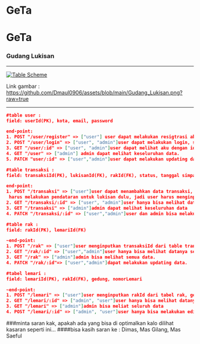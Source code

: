 # GeTa

# GeTa

### Gudang Lukisan

---

[![Table Scheme](https://github.com/Dmaul0906/assets/blob/main/Gudang_Lukisan.png?raw=true "Table Scheme")](https://github.com/Dmaul0906/assets/blob/main/Gudang_Lukisan.png?raw=true "Table Scheme")

Link gambar : https://github.com/Dmaul0906/assets/blob/main/Gudang_Lukisan.png?raw=true

---

```json
#table user :
field: userId(PK), kota, email, password

end-point:
1. POST "/user/register" => ["user"] user dapat melakukan resigtrasi akun, dengan  nama, kota, email, password
2. POST "/user/login" => ["user", "admin"]user dapat melakukan login, setelah selesai membuat akun. dengan memasukan email, dan password
3. GET "/user/:id" => ["user", "admin"]user dapat melihat aku dengan id miliknya sendiri.
4. GET "/user" => ["admin"] admin dapat melihat keseluruhan data.
5. PATCH "user/:id" => ["user","admin"]user dapat melakukan updating data miliknya sendiri. sedangkan admin bisa pada semua data.
```

```json
#table transaksi :
field: transaksiId(PK), lukisanId(FK), rakId(FK), status, tanggal simpan, tanggal ambil.

end-point:
1. POST "/transaksi" => ["user"]user dapat menambahkan data transaksi, dengan catatan
 harus melakukan pendataran untuk lukisan dulu, jadi user harus menginputkan data lukisan untuk melanjutakn transaksi. data yang dibutuhkan adalah namaLukisan,author,tahunBuat,deskripsi.
2. GET "/transaksi/:id" => ["user", "admin"]user hanya bisa melihat datanya sendiri
3. GET "/transaksi" => ["admin"]admin dapat melihat keseluruhan data
4. PATCH "/transaksi/:id" => ["user","admin"]user dan admin bisa melakukan upadting, tapi user hanya bisa update ke datanya sendiri.
```

```json
#table rak :
field: rakId(PK), lemariId(FK)

~end-point:
1. POST "/rak" => ["user"]user menginputkan transaksiId dari table transaksi.
2. GET "/rak/:id" => ["user","admin"]user hanya bisa melihat datanya sendiri
3. GET "/rak" => ["admin"]admin bisa melihat semua data.
4. PATCH "/rak/:id"=> ["user","admin"]dapat melakukan updating data.
```

```json
#tabel lemari :
field: lemariId(PK), rakId(FK), gedung, nomorLemari

~end-point:
1. POST "/lemari" => ["user"]user menginputkan rakId dari tabel rak, gedung, dan nomorLemari
2. GET "/lemari/:id" => ["admin", "user"]user hanya bisa melihat datanya sendiri.
3. GET "/lemari" => ["admin"]admin bisa meliat seluruh data
4. POST "/lemari/:id" => ["admin", "user"]user hanya bisa melakukan editing pada datanya sendiri.
```

###minta saran kak, apakah ada yang bisa di optimalkan kalo dilihat kasaran seperti ini...
####bisa kasih saran ke : Dimas, Mas Gilang, Mas Saeful

